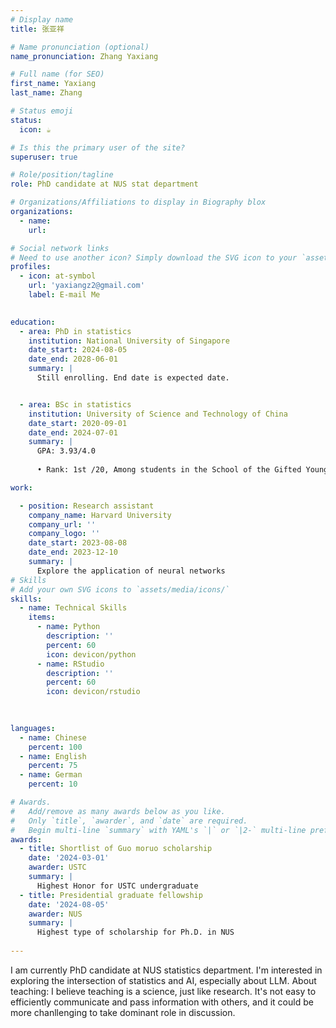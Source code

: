 ```yaml
---
# Display name
title: 张亚祥

# Name pronunciation (optional)
name_pronunciation: Zhang Yaxiang

# Full name (for SEO)
first_name: Yaxiang
last_name: Zhang

# Status emoji
status:
  icon: ☕️

# Is this the primary user of the site?
superuser: true

# Role/position/tagline
role: PhD candidate at NUS stat department

# Organizations/Affiliations to display in Biography blox
organizations:
  - name: 
    url: 

# Social network links
# Need to use another icon? Simply download the SVG icon to your `assets/media/icons/` folder.
profiles:
  - icon: at-symbol
    url: 'yaxiangz2@gmail.com'
    label: E-mail Me
  

education:
  - area: PhD in statistics 
    institution: National University of Singapore
    date_start: 2024-08-05
    date_end: 2028-06-01 
    summary: |
      Still enrolling. End date is expected date.


  - area: BSc in statistics
    institution: University of Science and Technology of China
    date_start: 2020-09-01
    date_end: 2024-07-01
    summary: |
      GPA: 3.93/4.0
      
      •	Rank: 1st /20, Among students in the School of the Gifted Young (the Honor school) majoring statistics

work:

  - position: Research assistant
    company_name: Harvard University
    company_url: ''
    company_logo: ''
    date_start: 2023-08-08
    date_end: 2023-12-10
    summary: |
      Explore the application of neural networks
# Skills
# Add your own SVG icons to `assets/media/icons/`
skills:
  - name: Technical Skills
    items:
      - name: Python
        description: ''
        percent: 60
        icon: devicon/python
      - name: RStudio
        description: ''
        percent: 60
        icon: devicon/rstudio
        
 

languages:
  - name: Chinese
    percent: 100
  - name: English
    percent: 75
  - name: German
    percent: 10

# Awards.
#   Add/remove as many awards below as you like.
#   Only `title`, `awarder`, and `date` are required.
#   Begin multi-line `summary` with YAML's `|` or `|2-` multi-line prefix and indent 2 spaces below.
awards:
  - title: Shortlist of Guo moruo scholarship
    date: '2024-03-01'
    awarder: USTC
    summary: |
      Highest Honor for USTC undergraduate
  - title: Presidential graduate fellowship
    date: '2024-08-05'
    awarder: NUS
    summary: |
      Highest type of scholarship for Ph.D. in NUS
  
---
```


I am currently PhD candidate at NUS statistics department. I'm interested in exploring the intersection of statistics and AI, especially about LLM.
About teaching: I believe teaching is a science, just like research. It's not easy to efficiently communicate and pass information with others, and it could be more chanllenging to take dominant role in discussion.

